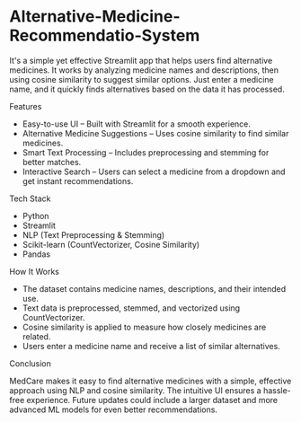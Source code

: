 # Alternative-Medicine-Recommendatio-System
It's a simple yet effective Streamlit app that helps users find alternative medicines. It works by analyzing medicine names and descriptions, then using cosine similarity to suggest similar options. Just enter a medicine name, and it quickly finds alternatives based on the data it has processed.

Features
- Easy-to-use UI – Built with Streamlit for a smooth experience.
- Alternative Medicine Suggestions – Uses cosine similarity to find similar medicines.
- Smart Text Processing – Includes preprocessing and stemming for better matches.
- Interactive Search – Users can select a medicine from a dropdown and get instant recommendations.

Tech Stack
- Python
- Streamlit
- NLP (Text Preprocessing & Stemming)
- Scikit-learn (CountVectorizer, Cosine Similarity)
- Pandas

How It Works
- The dataset contains medicine names, descriptions, and their intended use.
- Text data is preprocessed, stemmed, and vectorized using CountVectorizer.
- Cosine similarity is applied to measure how closely medicines are related.
- Users enter a medicine name and receive a list of similar alternatives.

Conclusion

MedCare makes it easy to find alternative medicines with a simple, effective approach using NLP and cosine similarity. The intuitive UI ensures a hassle-free experience. Future updates could include a larger dataset and more advanced ML models for even better recommendations.
